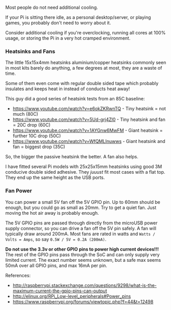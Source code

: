 Most people do not need additional cooling.

If your Pi is sitting there idle, as a personal desktop/server, or playing games, you probably don't need to worry about it.

Consider additional cooling if you're overclocking, running all cores at 100% usage, or storing the Pi in a very hot cramped environment.

### Heatsinks and Fans

The little 15x15x4mm heatsinks aluminium/copper heatsinks commonly seen in most kits barely do anything, a few degrees at most, they are a waste of time.

Some of them even come with regular double sided tape which probably insulates and keeps heat in instead of conducts heat away!

This guy did a good series of heatsink tests from an 85C baseline:

* <https://www.youtube.com/watch?v=e6okZKRwnTQ> - Tiny heatsink = not much (80C)
* <https://www.youtube.com/watch?v=5Ud-grj4Zl0> - Tiny heatsink and fan = 20C drop (60C)
* <https://www.youtube.com/watch?v=1AYGnw6MwFM> - Giant heatsink = further 10C drop (50C)
* <https://www.youtube.com/watch?v=WfQMLInuwws> - Giant heatsink and fan = biggest drop (35C)

So, the bigger the passive heatsink the better. A fan also helps.

I have fitted several Pi models with 25x25x15mm heatsinks using good 3M conducive double sided adhesive. They *juuust* fit most cases with a flat top. They end up the same height as the USB ports.

### Fan Power

You can power a small 5V fan off the 5V GPIO pin. Up to 60mm should be enough, but you could go as small as 20mm. Try to get a quiet fan. Just moving the hot air away is probably enough.

The 5V GPIO pins are passed through directly from the microUSB power supply connector, so you can drive a fan off the 5V pin safely. A fan will typically draw around 200mA. Most fans are rated in watts and `Watts / Volts = Amps`, so say `0.5W / 5V = 0.2A (200mA)`.

**Do not use the 3.3v or other GPIO pins to power high current devices!!!** The rest of the GPIO pins pass through the SoC and can only supply very limited current. The exact number seems unknown, but a safe max seems 50mA over all GPIO pins, and max 16mA per pin.

References:

* http://raspberrypi.stackexchange.com/questions/9298/what-is-the-maximum-current-the-gpio-pins-can-output
* http://elinux.org/RPi_Low-level_peripherals#Power_pins
* https://www.raspberrypi.org/forums/viewtopic.php?f=44&t=12498